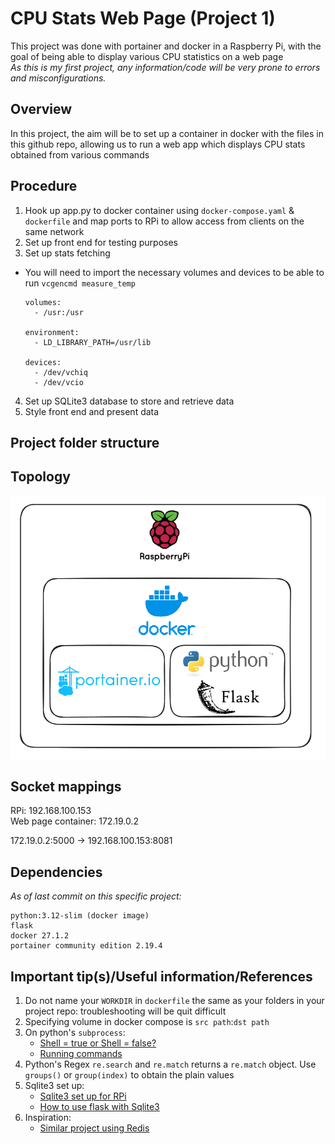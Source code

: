 # CPU Stats Web Page (Project 1)
This project was done with portainer and docker in a Raspberry Pi, with the goal of being able to display various CPU statistics on a web page \
*As this is my first project, any information/code will be very prone to errors and misconfigurations.*

## Overview
In this project, the aim will be to set up a container in docker with the files in this github repo, allowing us to run a web app which displays CPU stats obtained from various commands 

## Procedure
1. Hook up app.py to docker container using `docker-compose.yaml` & `dockerfile` and map ports to RPi to allow access from clients on the same network
2. Set up front end for testing purposes
3. Set up stats fetching 
* You will need to import the necessary volumes and devices to be able to run `vcgencmd measure_temp`
    ```
    volumes:
      - /usr:/usr

    environment:
      - LD_LIBRARY_PATH=/usr/lib

    devices:
      - /dev/vchiq
      - /dev/vcio
    ```
4. Set up SQLite3 database to store and retrieve data 
5. Style front end and present data

## Project folder structure


## Topology
![alt text](topology.png)

## Socket mappings
RPi: 192.168.100.153 \
Web page container: 172.19.0.2 

172.19.0.2:5000 -> 192.168.100.153:8081


## Dependencies
*As of last commit on this specific project:*
```
python:3.12-slim (docker image)
flask
docker 27.1.2
portainer community edition 2.19.4
```

## Important tip(s)/Useful information/References
1. Do not name your `WORKDIR` in `dockerfile` the same as your folders in your project repo: troubleshooting will be quit difficult
2. Specifying volume in docker compose is `src path`:`dst path`
3. On python's `subprocess`: 
    * [Shell = true or Shell = false?](https://stackoverflow.com/questions/3172470/actual-meaning-of-shell-true-in-subprocess)
    * [Running commands](https://martinheinz.dev/blog/98)
4. Python's Regex `re.search` and `re.match` returns a `re.match` object. Use `groups()` or `group(index)` to obtain the plain values
4. Sqlite3 set up:
    * [Sqlite3 set up for RPi](https://pimylifeup.com/raspberry-pi-sqlite/)
    * [How to use flask with Sqlite3](https://www.digitalocean.com/community/tutorials/how-to-make-a-web-application-using-flask-in-python-3)
5. Inspiration:
    * [Similar project using Redis](https://github.com/tomnewport/rpi-docker-cpu-temperature-server)
